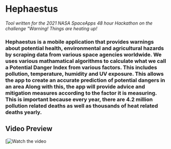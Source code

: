 # Hephaestus
*Tool written for the 2021 NASA SpaceApps 48 hour Hackathon on the challenge "Warning! Things are heating up!*

### Hephaestus is a mobile application that provides warnings about potential health, environmental and agricultural hazards by scraping data from various space agencies worldwide. We uses various mathamatical algorithms to calculate what we call a Potential Danger Index from various factors. This includes pollution, temperature, humidity and UV exposure. This allows the app to create an accurate prediction of potential dangers in an area Along with this, the app will provide advice and mitigation measures according to the factor it is measuring. This is important because every year, there are 4.2 million pollution related deaths as well as thousands of heat related deaths yearly.

## Video Preview
[![Watch the video](https://user-images.githubusercontent.com/26516651/135774299-4909fe06-fd5c-45ea-913f-8e6dcd146ede.png)

